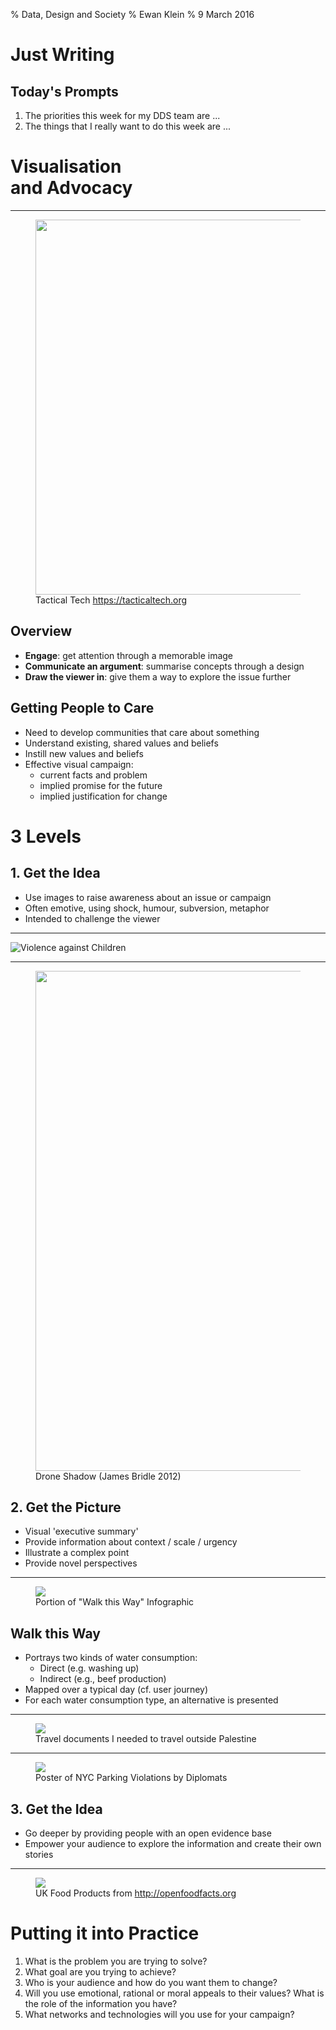 % Data, Design and Society
% Ewan Klein
% 9  March 2016


# Just Writing

## Today's Prompts

1. The priorities this week for my DDS team are ...
2. The things that I really want to do this week are ...

# Visualisation <br/>and Advocacy

---

<figure>
<img src="https://edinburghlivinglab.github.io/dds/images/vifa_cover.tiff" style="height: 600px;">
<figcaption>Tactical Tech <a href="https://tacticaltech.org">https://tacticaltech.org</a></figcaption>
</figure>

## Overview

* **Engage**: get attention through a memorable image
* **Communicate an argument**: summarise concepts through a design
* **Draw the viewer in**: give them a way to explore the issue further

## Getting People to Care

* Need to develop communities that care about something
* Understand existing, shared values and beliefs
* Instill new values and beliefs
* Effective visual campaign:
	* current facts and problem
	* implied promise for the future
	* implied justification for change


# 3 Levels 

## 1. Get the Idea

* Use images to raise awareness about an issue or campaign
* Often emotive, using shock, humour, subversion, metaphor
* Intended to challenge the viewer

---


![Violence against Children](http://srsg.violenceagainstchildren.org/sites/default/files/maps/children_map/children_map_2014.jpg)

---

<figure>
<img src="https://farm9.staticflickr.com/8464/8075642816_8db62e0779_h.jpg" style="width: 800px;">
<figcaption>Drone Shadow (James Bridle 2012)</figcaption>
</figure>
<!-- ![Drone Shadow (James Bridle 2012)](https://farm9.staticflickr.com/8464/8075642816_8db62e0779_h.jpg) -->



## 2. Get the Picture

* Visual 'executive summary'
* Provide information about context / scale / urgency
* Illustrate a complex point
* Provide novel perspectives

---

<figure>
<img src="https://edinburghlivinglab.github.io/dds/images/water_footprint.tiff">
<figcaption>Portion of "Walk this Way" Infographic</figcaption>
</figure>

## Walk this Way

* Portrays two kinds of water consumption:
	* Direct (e.g. washing up)
	* Indirect (e.g., beef production)
* Mapped over a typical day (cf. user journey)
* For each water consumption type, an alternative is presented


---

<figure>
<img src="http://arenaofspeculation.org/wp-content/uploads/2011/05/DocumentsThatINeeded.jpg">
<figcaption>Travel documents I needed to travel outside Palestine</figcaption>
</figure>

---

<figure>
<img src="https://edinburghlivinglab.github.io/dds/images/flocking_diplomats.tiff">
<figcaption>Poster of NYC Parking Violations by Diplomats</figcaption>
</figure>



## 3. Get the Idea

* Go deeper by providing people with an open evidence base
* Empower your audience to explore the information and create their own stories

---

<figure>
<img src="https://edinburghlivinglab.github.io/dds/images/open_food_facts.tiff">
<figcaption>UK Food Products from <a href="http://openfoodfacts.org">http://openfoodfacts.org</a></figcaption>
</figure>

# Putting it into Practice

1. What is the problem you are trying to solve?
2. What goal are you trying to achieve?
3. Who is your audience and how do you want them to change?
4. Will you use emotional, rational or moral appeals to their values? What is the role of the information you have?
5. What networks and technologies will you use for your campaign?






<!--

# Image Credits


* Children's Map: <http://srsg.violenceagainstchildren.org/page/children_world_map>
* Drone Shadow: <http://shorttermmemoryloss.com/portfolio/project/drone-shadows/>
* Water Footprint: <https://www.good.is/infographics/transparency-how-much-water-do-you-use>
* Palestine Travel Documents: <http://arenaofspeculation.org/2011/05/28/subjective-atlas-of-palestine/>
* Flocking Diplomats: <http://www.catalogtree.net/images/FlockinDiplomats_06.jpg?w=933>
* Abused Goddesses Campaign: <http://bodyofwork.in/2013/09/20/just-another-article-about-the-abused-goddesses-campaign/>
 -->